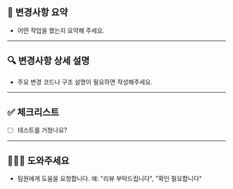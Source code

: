 
## 📝 변경사항 요약
- 어떤 작업을 했는지 요약해 주세요.

---

## 🔍 변경사항 상세 설명
- 주요 변경 코드나 구조 설명이 필요하면 작성해주세요.

---

## ✅ 체크리스트
- [ ] 테스트를 거쳤나요?

---

## 🙋🏻‍♀️ 도와주세요
- 팀원에게 도움을 요청합니다. 예: "리뷰 부탁드립니다", "확인 필요합니다"